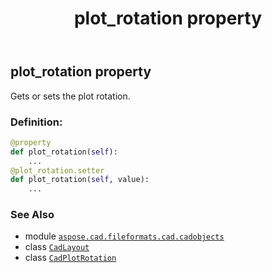 ﻿---
title: plot_rotation property
second_title: Aspose.CAD for Python via .NET API References
description: 
type: docs
weight: 380
url: /python-net/aspose.cad.fileformats.cad.cadobjects/cadlayout/plot_rotation/
is_root: false
---

## plot_rotation property


Gets or sets the plot rotation.
### Definition:
```python
@property
def plot_rotation(self):
    ...
@plot_rotation.setter
def plot_rotation(self, value):
    ...
```

### See Also
* module [`aspose.cad.fileformats.cad.cadobjects`](../../)
* class [`CadLayout`](/cad/python-net/aspose.cad.fileformats.cad.cadobjects/cadlayout)
* class [`CadPlotRotation`](/cad/python-net/aspose.cad.fileformats.cad.cadconsts/cadplotrotation)
